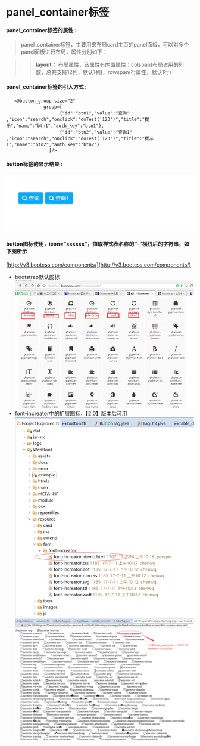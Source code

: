 # panel_container**标签**

#### panel_container**标签的属性 :**

> panel_container标签，主要用来布局card主页的panel面板，可以对多个panel面板进行布局，属性分别如下：

> > **layout：** 布局属性，该属性有内置属性：colspan(布局占用的列数，总共支持12列，默认1列)，rowspan(行属性，默认1行)
>>




#### panel_container标签的引入方式 :

```
   <@button_group size="2"
	          group=[
				    {"id":"btn1","value":"查询" ,"icon":"search","onclick":"doTest('123')","title":"提示","name":"btn1","auth_key":"btn1"},
				    {"id":"btn2","value":"查询1" ,"icon":"search","onclick":"doTest('123')","title":"提示1","name":"btn2","auth_key":"btn2"}
				]/>
```

#### button标签的显示结果 :

![](/assets/button_group1.png)

#### button图标使用，icon="xxxxxx"，值取样式表名称的“-”横线后的字符串，如下图所示

[http://v3.bootcss.com/components/](http://v3.bootcss.com/components/)
* bootstrap默认图标
![](/assets/icon-font03.png)
* font-increator中的扩展图标，【2.0】版本后可用
![](/assets/button1.png)
![](/assets/button2.png)

